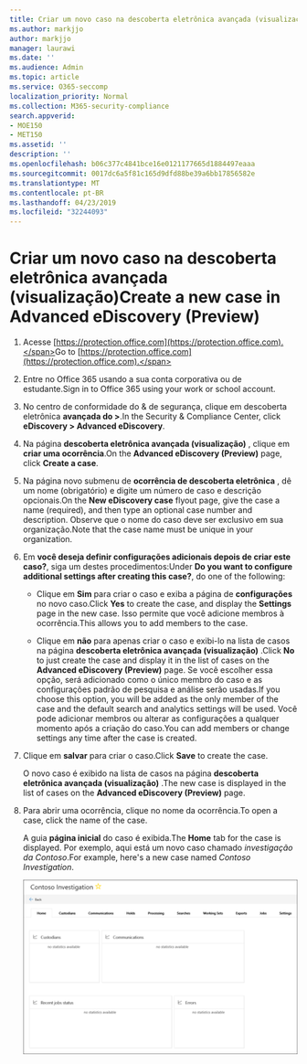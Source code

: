 ```yaml
---
title: Criar um novo caso na descoberta eletrônica avançada (visualização)
ms.author: markjjo
author: markjjo
manager: laurawi
ms.date: ''
ms.audience: Admin
ms.topic: article
ms.service: O365-seccomp
localization_priority: Normal
ms.collection: M365-security-compliance
search.appverid:
- MOE150
- MET150
ms.assetid: ''
description: ''
ms.openlocfilehash: b06c377c4841bce16e0121177665d1884497eaaa
ms.sourcegitcommit: 0017dc6a5f81c165d9dfd88be39a6bb17856582e
ms.translationtype: MT
ms.contentlocale: pt-BR
ms.lasthandoff: 04/23/2019
ms.locfileid: "32244093"
---
```

# <a name="create-a-new-case-in-advanced-ediscovery-preview"></a><span data-ttu-id="39472-102">Criar um novo caso na descoberta eletrônica avançada (visualização)</span><span class="sxs-lookup"><span data-stu-id="39472-102">Create a new case in Advanced eDiscovery (Preview)</span></span>    

1. <span data-ttu-id="39472-103">Acesse [https://protection.office.com](https://protection.office.com).</span><span class="sxs-lookup"><span data-stu-id="39472-103">Go to [https://protection.office.com](https://protection.office.com).</span></span>
    
2. <span data-ttu-id="39472-104">Entre no Office 365 usando a sua conta corporativa ou de estudante.</span><span class="sxs-lookup"><span data-stu-id="39472-104">Sign in to Office 365 using your work or school account.</span></span>
    
3. <span data-ttu-id="39472-105">No centro de conformidade do & de segurança, clique em descoberta eletrônica **avançada do >**.</span><span class="sxs-lookup"><span data-stu-id="39472-105">In the Security & Compliance Center, click **eDiscovery > Advanced eDiscovery**.</span></span>
 
4. <span data-ttu-id="39472-106">Na página **descoberta eletrônica avançada (visualização)** , clique em **criar uma ocorrência**.</span><span class="sxs-lookup"><span data-stu-id="39472-106">On the **Advanced eDiscovery (Preview)** page, click **Create a case**.</span></span>
    
5. <span data-ttu-id="39472-107">Na página novo submenu de **ocorrência de descoberta eletrônica** , dê um nome (obrigatório) e digite um número de caso e descrição opcionais.</span><span class="sxs-lookup"><span data-stu-id="39472-107">On the **New eDiscovery case** flyout page, give the case a name (required), and then type an optional case number and description.</span></span> <span data-ttu-id="39472-108">Observe que o nome do caso deve ser exclusivo em sua organização.</span><span class="sxs-lookup"><span data-stu-id="39472-108">Note that the case name must be unique in your organization.</span></span>

6. <span data-ttu-id="39472-109">Em **você deseja definir configurações adicionais depois de criar este caso?**, siga um destes procedimentos:</span><span class="sxs-lookup"><span data-stu-id="39472-109">Under **Do you want to configure additional settings after creating this case?**, do one of the following:</span></span>

    - <span data-ttu-id="39472-110">Clique em **Sim** para criar o caso e exiba a página de **configurações** no novo caso.</span><span class="sxs-lookup"><span data-stu-id="39472-110">Click **Yes** to create the case, and display the **Settings** page in the new case.</span></span> <span data-ttu-id="39472-111">Isso permite que você adicione membros à ocorrência.</span><span class="sxs-lookup"><span data-stu-id="39472-111">This allows you to add members to the case.</span></span>
    
    - <span data-ttu-id="39472-112">Clique em **não** para apenas criar o caso e exibi-lo na lista de casos na página **descoberta eletrônica avançada (visualização)** .</span><span class="sxs-lookup"><span data-stu-id="39472-112">Click **No** to just create the case and display it in the list of cases on the **Advanced eDiscovery (Preview)** page.</span></span> <span data-ttu-id="39472-113">Se você escolher essa opção, será adicionado como o único membro do caso e as configurações padrão de pesquisa e análise serão usadas.</span><span class="sxs-lookup"><span data-stu-id="39472-113">If you choose this option, you will be added as the only member of the case and the default search and analytics settings will be used.</span></span> <span data-ttu-id="39472-114">Você pode adicionar membros ou alterar as configurações a qualquer momento após a criação do caso.</span><span class="sxs-lookup"><span data-stu-id="39472-114">You can add members or change settings any time after the case is created.</span></span>

7. <span data-ttu-id="39472-115">Clique em **salvar** para criar o caso.</span><span class="sxs-lookup"><span data-stu-id="39472-115">Click **Save** to create the case.</span></span>

    <span data-ttu-id="39472-116">O novo caso é exibido na lista de casos na página **descoberta eletrônica avançada (visualização)** .</span><span class="sxs-lookup"><span data-stu-id="39472-116">The new case is displayed in the list of cases on the **Advanced eDiscovery (Preview)** page.</span></span> 

8. <span data-ttu-id="39472-117">Para abrir uma ocorrência, clique no nome da ocorrência.</span><span class="sxs-lookup"><span data-stu-id="39472-117">To open a case, click the name of the case.</span></span> 

    <span data-ttu-id="39472-118">A guia **página inicial** do caso é exibida.</span><span class="sxs-lookup"><span data-stu-id="39472-118">The **Home** tab for the case is displayed.</span></span> <span data-ttu-id="39472-119">Por exemplo, aqui está um novo caso chamado *investigação da Contoso*.</span><span class="sxs-lookup"><span data-stu-id="39472-119">For example, here's a new case named *Contoso Investigation*.</span></span>

    ![A guia página inicial de um novo caso na descoberta eletrônica avançada](../media/newAeDcase.png)
